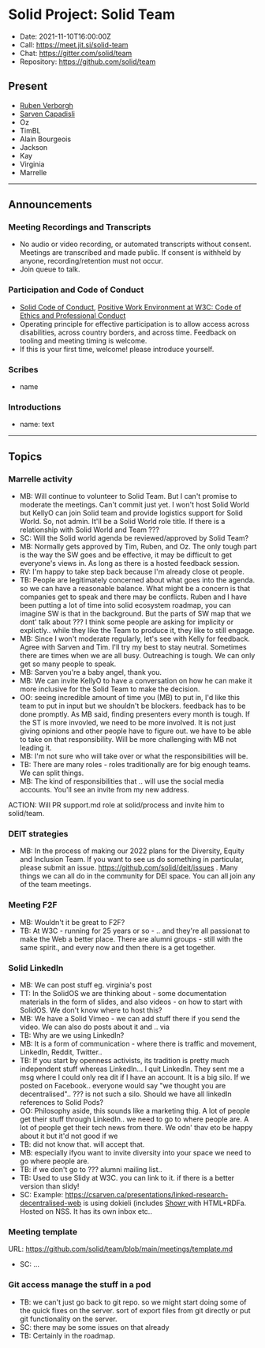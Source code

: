 # Solid Project: Solid Team

* Date: 2021-11-10T16:00:00Z
* Call: https://meet.jit.si/solid-team
* Chat: https://gitter.com/solid/team
* Repository: https://github.com/solid/team


## Present
* [Ruben Verborgh](https://ruben.verborgh.org/profile/#me)
* [Sarven Capadisli](https://csarven.ca/#i)
* Oz
* TimBL
* Alain Bourgeois
* Jackson
* Kay
* Virginia
* Marrelle


---

## Announcements

### Meeting Recordings and Transcripts
* No audio or video recording, or automated transcripts without consent. Meetings are transcribed and made public. If consent is withheld by anyone, recording/retention must not occur.
* Join queue to talk.


### Participation and Code of Conduct
* [Solid Code of Conduct](https://github.com/solid/process/blob/main/code-of-conduct.md), [Positive Work Environment at W3C: Code of Ethics and Professional Conduct](https://www.w3.org/Consortium/cepc/)
* Operating principle for effective participation is to allow access across disabilities, across country borders, and across time. Feedback on tooling and meeting timing is welcome.
* If this is your first time, welcome! please introduce yourself.


### Scribes
* name


### Introductions
* name: text

---

## Topics


### Marrelle activity

* MB: Will continue to volunteer to Solid Team. But I can't promise to moderate the meetings. Can't commit just yet. I won't host Solid World but KellyO can join Solid team and provide logistics support for Solid World. So, not admin. It'll be a Solid World role title. If there is a relationship with Solid World and Team ???
* SC: Will the Solid world agenda be reviewed/approved by Solid Team?
* MB: Normally gets approved by Tim, Ruben, and Oz. The only tough part is the way the SW goes and be effective, it may be difficult to get everyone's views in. As long as there is a hosted feedback session.
* RV: I'm happy to take step back because I'm already close ot people.
* TB: People are legitimately concerned about what goes into the agenda. so we can have a reasonable balance. What might be a concern is that companies get to speak and there may be conflicts. Ruben and I have been putting a lot of time into solid ecosystem roadmap, you can imagine SW is that in the background. But the parts of SW map that we dont' talk about ??? I think some people are asking for implicity or explictly.. while they like the Team to produce it, they like to still engage.
* MB: Since I won't moderate regularly, let's see with Kelly for feedback. Agree with Sarven and Tim. I'll try my best to stay neutral. Sometimes there are times when we are all busy. Outreaching is tough. We can only get so many people to speak.
* MB: Sarven you're a baby angel, thank you.
* MB: We can invite KellyO to have a conversation on how he can make it more inclusive for the Solid Team to make the decision.
* OO: seeing incredible amount of time you (MB) to put in, I'd like this team to put in input but we shouldn't be blockers. feedback has to be done promptly. As MB said, finding presenters every month is tough. If the ST is more invovled, we need to be more involved. It is not just giving opinions and other people have to figure out. we have to be able to take on that responsibility. Will be more challenging with MB not leading it.
* MB: I'm not sure who will take over or what the responsibilities will be.
* TB: There are many roles - roles traditionally are for big enough teams. We can split things.
* MB: The kind of responsibilities that .. will use the social media accounts. You'll see an invite from my new address.

ACTION: Will PR support.md role at solid/process and invite him to solid/team.


### DEIT strategies
* MB: In the process of making our 2022 plans for the Diversity, Equity and Inclusion Team. If you want to see us do something in particular, please submit an issue. https://github.com/solid/deit/issues . Many things we can all do in the community for DEI space. You can all join any of the team meetings.


### Meeting F2F
* MB: Wouldn't it be great to F2F?
* TB: At W3C - running for 25 years or so - .. and they're all passionat to make the Web a better place. There are alumni groups - still with the same spirit., and every now and then there is a get together.


### Solid LinkedIn
* MB: We can post stuff eg. virginia's post
* TT: In the SolidOS we are thinking about - some documentation materials in the form of slides, and also videos - on how to start with SolidOS. We don't know where to host this?
* MB: We have a Solid Vimeo - we can add stuff there if you send the video. We can also do posts about it and .. via 
* TB: Why are we using LinkedIn?
* MB: It is a form of communication - where there is traffic and movement, LinkedIn, Reddit, Twitter..
* TB: If you start by openness activists, its tradition is pretty much independent stuff whereas LinkedIn... I quit LinkedIn. They sent me a msg where I could only rea dit if I have an account. It is a big silo. If we posted on Facebook.. everyone would say "we thought you are decentralised".. ??? is not such a silo. Should we have all linkedIn references to Solid Pods?
* OO: Philosophy aside, this sounds like a marketing thig. A lot of people get their stuff through LinkedIn.. we need to go to where people are. A lot of people get their tech news from there. We odn' thav eto be happy about it but it'd not good if we 
* TB: did not know that. will accept that.
* MB: especially ifyou want to invite diversity into your space we need to go where people are.
* TB: if we don't go to ??? alumni mailing list..
* TB: Used to use Slidy at W3C. you can link to it. if there is a better version than slidy!
* SC: Example: https://csarven.ca/presentations/linked-research-decentralised-web is using dokieli (includes [Showr ](https://github.com/shower/shower) with HTML+RDFa. Hosted on NSS. It has its own inbox etc..


### Meeting template
URL: https://github.com/solid/team/blob/main/meetings/template.md

* SC: ...


### Git access manage the stuff in a pod
* TB: we can't just go back to git repo. so we might start doing some of the quick fixes on the server. sort of export files from git directly or put git functionality on the server.
* SC: there may be some issues on that already
* TB: Certainly in the roadmap.
